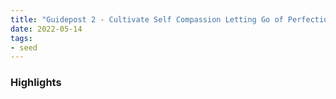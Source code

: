```yaml
---
title: "Guidepost 2 - Cultivate Self Compassion Letting Go of Perfectionism"
date: 2022-05-14
tags:
- seed
---
```


### Highlights


